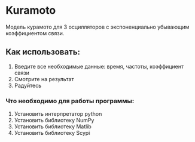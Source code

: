 # Kuramoto
Модель курамото для 3 осцилляторов с экспоненциально убывающим коэффициентом связи.

## Как использовать:
1) Введите все необходимые данные: время, частоты, коэффициент связи
2) Смотрите на результат
3) Радуйтесь

### Что необходимо для работы программы:
1. Установить интерпретатор python
2. Установить библиотеку NumPy
3. Установить библиотеку Matlib 
4. Установить библиотеку Scypi
